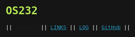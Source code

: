 <style>
html, *, body {
  background-color: #151515;
  line-height: 120%;
  color: white;
  font-family: monospace, courier;
}
h1{
  color: #b5e853;
}
a {
  color: #2596be;
  text-decoration: underline;
}
a:hover {
  color: #c5e1f5;
}
</style>

# OS232

|| [TARBALL]() || [LINKS](LINKS/) || [LOG](TXT/mylog.txt) || [GitHub](https://github.com/fahmi-ramadhan/os232/) ||
